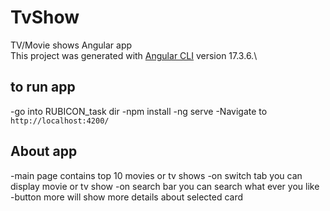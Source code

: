 # TvShow
TV/Movie shows Angular app\
This project was generated with [Angular CLI](https://github.com/angular/angular-cli) version 17.3.6.\

## to run app
 -go into RUBICON_task dir
 -npm install
 -ng serve
 -Navigate to `http://localhost:4200/`

 ## About app
 -main page contains top 10 movies or tv shows
 -on switch tab you can display movie or tv show
 -on search bar you can search what ever you like
 -button more will show more details about selected card
